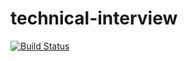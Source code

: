 # technical-interview
[![Build Status](https://travis-ci.org/alexa-skillz/technical-interview.svg?branch=staging)](https://travis-ci.org/alexa-skillz/technical-interview)
